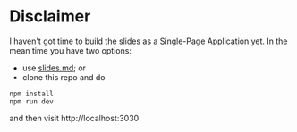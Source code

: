 # Disclaimer
I haven't got time to build the slides as a Single-Page Application yet. In the mean time you have two options:
* use [slides.md](https://github.com/why-not-try-calmer/openSUSE-Conference-2021/blob/master/slides.md); or
* clone this repo and do
```
npm install
npm run dev
```
and then visit http://localhost:3030
